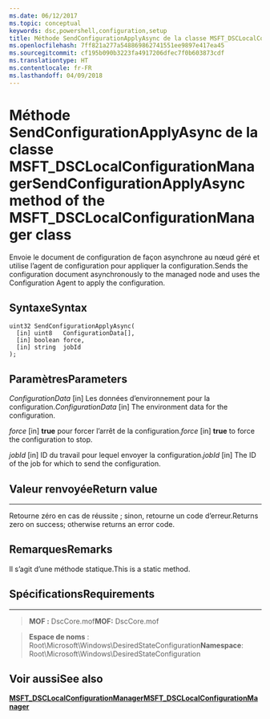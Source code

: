 ```yaml
---
ms.date: 06/12/2017
ms.topic: conceptual
keywords: dsc,powershell,configuration,setup
title: Méthode SendConfigurationApplyAsync de la classe MSFT_DSCLocalConfigurationManager
ms.openlocfilehash: 7ff821a277a548869862741551ee9897e417ea45
ms.sourcegitcommit: cf195b090b3223fa4917206dfec7f0b603873cdf
ms.translationtype: HT
ms.contentlocale: fr-FR
ms.lasthandoff: 04/09/2018
---
```

# <a name="sendconfigurationapplyasync-method-of-the-msftdsclocalconfigurationmanager-class"></a><span data-ttu-id="1f440-103">Méthode SendConfigurationApplyAsync de la classe MSFT_DSCLocalConfigurationManager</span><span class="sxs-lookup"><span data-stu-id="1f440-103">SendConfigurationApplyAsync method of the MSFT_DSCLocalConfigurationManager class</span></span>

<span data-ttu-id="1f440-104">Envoie le document de configuration de façon asynchrone au nœud géré et utilise l’agent de configuration pour appliquer la configuration.</span><span class="sxs-lookup"><span data-stu-id="1f440-104">Sends the configuration document asynchronously to the managed node and uses the Configuration Agent to apply the configuration.</span></span>

<a name="syntax"></a><span data-ttu-id="1f440-105">Syntaxe</span><span class="sxs-lookup"><span data-stu-id="1f440-105">Syntax</span></span>
------

```mof
uint32 SendConfigurationApplyAsync(
  [in] uint8   ConfigurationData[],
  [in] boolean force,
  [in] string  jobId
);
```

<a name="parameters"></a><span data-ttu-id="1f440-106">Paramètres</span><span class="sxs-lookup"><span data-stu-id="1f440-106">Parameters</span></span>
----------

<span data-ttu-id="1f440-107">*ConfigurationData* \[in\] Les données d’environnement pour la configuration.</span><span class="sxs-lookup"><span data-stu-id="1f440-107">*ConfigurationData* \[in\] The environment data for the configuration.</span></span>

<span data-ttu-id="1f440-108">*force* \[in\] **true** pour forcer l’arrêt de la configuration.</span><span class="sxs-lookup"><span data-stu-id="1f440-108">*force* \[in\] **true** to force the configuration to stop.</span></span>

<span data-ttu-id="1f440-109">*jobId* \[in\] ID du travail pour lequel envoyer la configuration.</span><span class="sxs-lookup"><span data-stu-id="1f440-109">*jobId* \[in\] The ID of the job for which to send the configuration.</span></span>

## <a name="return-value"></a><span data-ttu-id="1f440-110">Valeur renvoyée</span><span class="sxs-lookup"><span data-stu-id="1f440-110">Return value</span></span>
------------

<span data-ttu-id="1f440-111">Retourne zéro en cas de réussite ; sinon, retourne un code d’erreur.</span><span class="sxs-lookup"><span data-stu-id="1f440-111">Returns zero on success; otherwise returns an error code.</span></span>

## <a name="remarks"></a><span data-ttu-id="1f440-112">Remarques</span><span class="sxs-lookup"><span data-stu-id="1f440-112">Remarks</span></span>

<span data-ttu-id="1f440-113">Il s’agit d’une méthode statique.</span><span class="sxs-lookup"><span data-stu-id="1f440-113">This is a static method.</span></span>

## <a name="requirements"></a><span data-ttu-id="1f440-114">Spécifications</span><span class="sxs-lookup"><span data-stu-id="1f440-114">Requirements</span></span>
------------
><span data-ttu-id="1f440-115">**MOF :** DscCore.mof</span><span class="sxs-lookup"><span data-stu-id="1f440-115">**MOF:** DscCore.mof</span></span>

><span data-ttu-id="1f440-116">**Espace de noms** : Root\Microsoft\Windows\DesiredStateConfiguration</span><span class="sxs-lookup"><span data-stu-id="1f440-116">**Namespace**: Root\Microsoft\Windows\DesiredStateConfiguration</span></span>


## <a name="see-also"></a><span data-ttu-id="1f440-117">Voir aussi</span><span class="sxs-lookup"><span data-stu-id="1f440-117">See also</span></span>


[<span data-ttu-id="1f440-118">**MSFT_DSCLocalConfigurationManager**</span><span class="sxs-lookup"><span data-stu-id="1f440-118">**MSFT_DSCLocalConfigurationManager**</span></span>](msft-dsclocalconfigurationmanager.md)